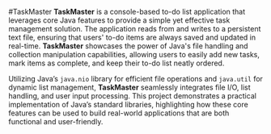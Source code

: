 #TaskMaster
**TaskMaster** is a console-based to-do list application that leverages core Java features to provide a simple yet effective task management solution. The application reads from and writes to a persistent text file, ensuring that users' to-do items are always saved and updated in real-time. **TaskMaster** showcases the power of Java's file handling and collection manipulation capabilities, allowing users to easily add new tasks, mark items as complete, and keep their to-do list neatly ordered.

Utilizing Java’s `java.nio` library for efficient file operations and `java.util` for dynamic list management, **TaskMaster** seamlessly integrates file I/O, list handling, and user input processing. This project demonstrates a practical implementation of Java’s standard libraries, highlighting how these core features can be used to build real-world applications that are both functional and user-friendly.
